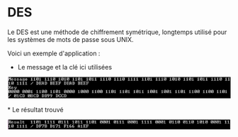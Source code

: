 # DES
Le DES est une méthode de chiffrement symétrique, longtemps utilisé pour les systèmes de mots de passe sous UNIX.

Voici un exemple d'application :
   *  Le message et la clé ici utilisées
   <p align="center">
   <img src="https://github.com/ClaireGouessant/DES/blob/master/DES1.PNG" width="700"/>
   </p>
   *  Le résultat trouvé
   <p align="center">
   <img src="https://github.com/ClaireGouessant/DES/blob/master/DES2.PNG" width="700"/>
   </p>
